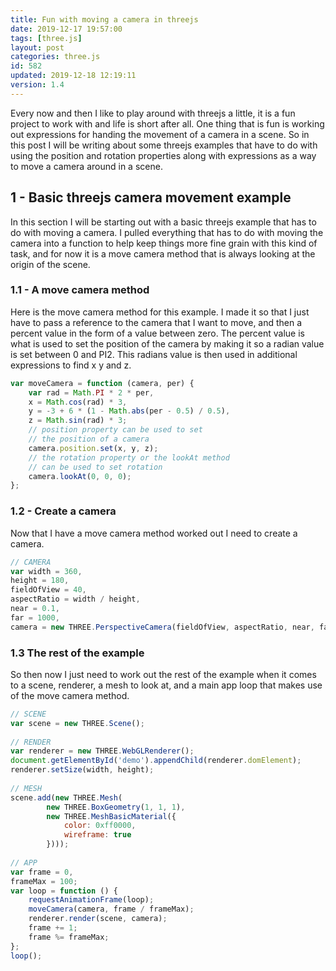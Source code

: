```yaml
---
title: Fun with moving a camera in threejs
date: 2019-12-17 19:57:00
tags: [three.js]
layout: post
categories: three.js
id: 582
updated: 2019-12-18 12:19:11
version: 1.4
---
```


Every now and then I like to play around with threejs a little, it is a fun project to work with and life is short after all. One thing that is fun is working out expressions for handing the movement of a camera in a scene. So in this post I will be writing about some threejs examples that have to do with using the position and rotation properties along with expressions as a way to move a camera around in a scene.

<!-- more -->

## 1 - Basic threejs camera movement example

In this section I will be starting out with a basic threejs example that has to do with moving a camera. I pulled everything that has to do with moving the camera into a function to help keep things more fine grain with this kind of task, and for now it is a move camera method that is always looking at the origin of the scene.

### 1.1 - A move camera method

Here is the move camera method for this example. I made it so that I just have to pass a reference to the camera that I want to move, and then a percent value in the form of a value between zero. The percent value is what is used to set the position of the camera by making it so a radian value is set between 0 and PI2. This radians value is then used in additional expressions to find x y and z.

```js
var moveCamera = function (camera, per) {
    var rad = Math.PI * 2 * per,
    x = Math.cos(rad) * 3,
    y = -3 + 6 * (1 - Math.abs(per - 0.5) / 0.5),
    z = Math.sin(rad) * 3;
    // position property can be used to set
    // the position of a camera
    camera.position.set(x, y, z);
    // the rotation property or the lookAt method
    // can be used to set rotation
    camera.lookAt(0, 0, 0);
};
```

### 1.2 - Create a camera

Now that I have a move camera method worked out I need to create a camera.

```js
// CAMERA
var width = 360,
height = 180,
fieldOfView = 40,
aspectRatio = width / height,
near = 0.1,
far = 1000,
camera = new THREE.PerspectiveCamera(fieldOfView, aspectRatio, near, far);
```

### 1.3 The rest of the example

So then now I just need to work out the rest of the example when it comes to a scene, renderer, a mesh to look at, and a main app loop that makes use of the move camera method.

```js
// SCENE
var scene = new THREE.Scene();
 
// RENDER
var renderer = new THREE.WebGLRenderer();
document.getElementById('demo').appendChild(renderer.domElement);
renderer.setSize(width, height);
 
// MESH
scene.add(new THREE.Mesh(
        new THREE.BoxGeometry(1, 1, 1),
        new THREE.MeshBasicMaterial({
            color: 0xff0000,
            wireframe: true
        })));
 
// APP
var frame = 0,
frameMax = 100;
var loop = function () {
    requestAnimationFrame(loop);
    moveCamera(camera, frame / frameMax);
    renderer.render(scene, camera);
    frame += 1;
    frame %= frameMax;
};
loop();
```